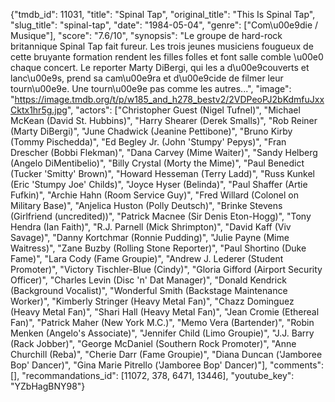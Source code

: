 {"tmdb_id": 11031, "title": "Spinal Tap", "original_title": "This Is Spinal Tap", "slug_title": "spinal-tap", "date": "1984-05-04", "genre": ["Com\u00e9die / Musique"], "score": "7.6/10", "synopsis": "Le groupe de hard-rock britannique Spinal Tap fait fureur. Les trois jeunes musiciens fougueux de cette bruyante formation rendent les filles folles et font salle comble \u00e0 chaque concert. Le reporter Marty DiBergi, qui les a d\u00e9couverts et lanc\u00e9s, prend sa cam\u00e9ra et d\u00e9cide de filmer leur tourn\u00e9e. Une tourn\u00e9e pas comme les autres...", "image": "https://image.tmdb.org/t/p/w185_and_h278_bestv2/2VDPeoPJ2bKdmfuJxxCktx1hr5g.jpg", "actors": ["Christopher Guest (Nigel Tufnel)", "Michael McKean (David St. Hubbins)", "Harry Shearer (Derek Smalls)", "Rob Reiner (Marty DiBergi)", "June Chadwick (Jeanine Pettibone)", "Bruno Kirby (Tommy Pischedda)", "Ed Begley Jr. (John 'Stumpy' Pepys)", "Fran Drescher (Bobbi Flekman)", "Dana Carvey (Mime Waiter)", "Sandy Helberg (Angelo DiMentibelio)", "Billy Crystal (Morty the Mime)", "Paul Benedict (Tucker 'Smitty' Brown)", "Howard Hesseman (Terry Ladd)", "Russ Kunkel (Eric 'Stumpy Joe' Childs)", "Joyce Hyser (Belinda)", "Paul Shaffer (Artie Fufkin)", "Archie Hahn (Room Service Guy)", "Fred Willard (Colonel on Military Base)", "Anjelica Huston (Polly Deutsch)", "Brinke Stevens (Girlfriend (uncredited))", "Patrick Macnee (Sir Denis Eton-Hogg)", "Tony Hendra (Ian Faith)", "R.J. Parnell (Mick Shrimpton)", "David Kaff (Viv Savage)", "Danny Kortchmar (Ronnie Pudding)", "Julie Payne (Mime Waitress)", "Zane Buzby (Rolling Stone Reporter)", "Paul Shortino (Duke Fame)", "Lara Cody (Fame Groupie)", "Andrew J. Lederer (Student Promoter)", "Victory Tischler-Blue (Cindy)", "Gloria Gifford (Airport Security Officer)", "Charles Levin (Disc 'n' Dat Manager)", "Donald Kendrick (Background Vocalist)", "Wonderful Smith (Backstage Maintenance Worker)", "Kimberly Stringer (Heavy Metal Fan)", "Chazz Dominguez (Heavy Metal Fan)", "Shari Hall (Heavy Metal Fan)", "Jean Cromie (Ethereal Fan)", "Patrick Maher (New York M.C.)", "Memo Vera (Bartender)", "Robin Menken (Angelo's Associate)", "Jennifer Child (Limo Groupie)", "J.J. Barry (Rack Jobber)", "George McDaniel (Southern Rock Promoter)", "Anne Churchill (Reba)", "Cherie Darr (Fame Groupie)", "Diana Duncan ('Jamboree Bop' Dancer)", "Gina Marie Pitrello ('Jamboree Bop' Dancer)"], "comments": [], "recommandations_id": [11072, 378, 6471, 13446], "youtube_key": "YZbHagBNY98"}